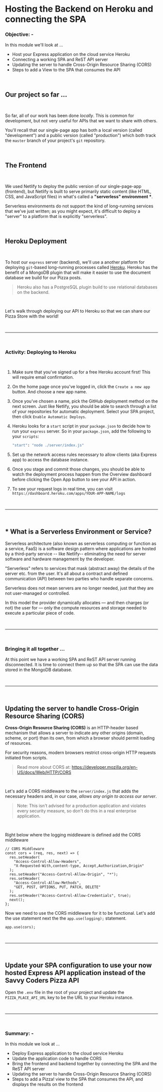 # Hosting the Backend on Heroku and connecting the SPA

### **Objective: -**

In this module we'll look at ...

- Host your Express application on the cloud service Heroku
- Connecting a working SPA and ReST API server
- Updating the server to handle Cross-Origin Resource Sharing (CORS)
- Steps to add a View to the SPA that consumes the API


<br>

## Our project so far ...

<br>

So far, all of our work has been done _locally_. This is common for development, but not very useful for APIs that we want to share with others.

You'll recall that our single-page app has both a local version (called "development") and a public version (called "production") which both track the `master` branch of your project's `git` repository.

<br>

## The Frontend

<br>

We used Netlify to deploy the public version of our single-page-app (frontend), but Netlify is built to serve primarily static content (like HTML, CSS, and JavaScript files) in what's called a **"serverless" environment \***.

Serverless environments do not support the kind of long-running services that we've just written; as you might expect, it's difficult to deploy a "server" to a platform that is explicitly "serverless".

<br>

## Heroku Deployment

<br>

To host our `express` server (backend), we'll use a another platform for deploying `git`-based long-running processes called [Heroku](https://www.heroku.com/). Heroku has the benefit of a MongoDB plugin that will make it easier to use the document database we build for our Pizza posts.

> Heroku also has a PostgreSQL plugin build to use relational databases on the backend.

<br>

Let's walk through deploying our API to Heroku so that we can share our Pizza Store with the world!

<br>

---

<br>

### Activity: Deploying to Heroku

<br>

1. Make sure that you've signed up for a free Heroku account first! This will require email confirmation.

2. On the home page once you've logged in, click the `Create a new app` button. And choose a new app name.

3. Once you've chosen a name, pick the GitHub deployment method on the next screen. Just like Netlify, you should be able to search through a list of your repositories for automatic deployment. Select your SPA project, then click `Enable Automatic Deploys`.

4. Heroku looks for a `start` script in your `package.json` to decide how to run your `express` server. So in your `package.json`, add the following to your `scripts`:

   ```bash
   "start": "node ./server/index.js"
   ```

5. Set up the network access rules necessary to allow clients (aka Express app) to access the database instance.

6. Once you stage and commit those changes, you should be able to watch the deployment process happen from the Overview dashboard before clicking the Open App button to see your API in action.

7. To see your request logs in real time, you can visit `https://dashboard.heroku.com/apps/YOUR-APP-NAME/logs`

<br>

---

<br>

## **\*** What is a Serverless Environment or Service?

Serverless architecture (also known as serverless computing or function as a service, FaaS) is a software design pattern where applications are hosted by a third-party service -- like Netlify-- eliminating the need for server software and hardware management by the developer.

"Serverless" refers to services that mask (abstract away) the details of the server etc. from the user. It's all about a contract and defined communication (API) between two parties who handle separate concerns.

Serverless does not mean servers are no longer needed, just that they are not user-managed or controlled.

In this model the provider dynamically allocates — and then charges (or not) the user for — only the compute resources and storage needed to execute a particular piece of code.

<br>

---

<br>

### Bringing it all together ...

At this point we have a working SPA and ReST API server running disconnected. It is time to connect them up so that the SPA can use the data stored in the MongoDB database.

<br>

---

<br>

## Updating the server to handle Cross-Origin Resource Sharing (CORS)

**Cross-Origin Resource Sharing (CORS)** is an HTTP-header based mechanism that allows a server to indicate any other origins (domain, scheme, or port) than its own, from which a browser should permit loading of resources.

For security reasons, modern browsers restrict cross-origin HTTP requests initiated from scripts.

> Read more about CORS at: https://developer.mozilla.org/en-US/docs/Web/HTTP/CORS

<br>

Let's add a CORS middleware to the `server/index.js` that adds the necessary headers and, in our case, _allows any origin to access our server_.

> Note: This isn't advised for a production application and violates every security measure, so don't do this in a real enterprise application.

<br>

Right below where the logging middleware is defined add the CORS middleware

```node
// CORS Middleware
const cors = (req, res, next) => {
  res.setHeader(
    "Access-Control-Allow-Headers",
    "X-Requested-With,content-type, Accept,Authorization,Origin"
  );
  res.setHeader("Access-Control-Allow-Origin", "*");
  res.setHeader(
    "Access-Control-Allow-Methods",
    "GET, POST, OPTIONS, PUT, PATCH, DELETE"
  );
  res.setHeader("Access-Control-Allow-Credentials", true);
  next();
};
```

Now we need to use the CORS middleware for it to be functional. Let's add the use statement next the the `app.use(logging);` statement.

```node
app.use(cors);
```

<br>

---

<br>

## Update your SPA configuration to use your now hosted Express API application instead of the Savvy Coders Pizza API

Open the `.env` file in the root of your project and update the `PIZZA_PLACE_API_URL` key to be the URL to your Heroku instance.

<br>

---

<br>

### **Summary: -**

In this module we look at ...

- Deploy Express application to the cloud service Heroku
- Update the application code to handle CORS
- Bring the frontend and backend together by connecting the SPA and the ReST API server
- Updating the server to handle Cross-Origin Resource Sharing (CORS)
- Steps to add a Pizza! view to the SPA that consumes the API, and displays the results on the frontend
